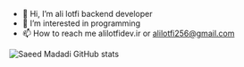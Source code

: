 - 👋 Hi, I’m ali lotfi backend developer 
- 👀 I’m interested in programming 
- 📫 How to reach me alilotfidev.ir or alilotfi256@gmail.com


![Saeed Madadi GitHub stats](https://github-readme-stats.vercel.app/api?username=saeedmdd&hide=contribs,prs&show_icones=true&theme=dark)
